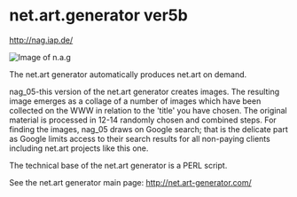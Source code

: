 # net.art.generator ver5b
http://nag.iap.de/

![Image of n.a.g](https://github.com/siusoon/n.a.g/nag.png)

The net.art generator automatically produces net.art on demand.

nag_05-this version of the net.art generator creates images. The resulting image emerges as a collage of a number of images which have been collected on the WWW in relation to the 'title' you have chosen. The original material is processed in 12-14 randomly chosen and combined steps. For finding the images, nag_05 draws on Google search; that is the delicate part as Google limits access to their search results for all non-paying clients including net.art projects like this one.

The technical base of the net.art generator is a PERL script.

See the net.art generator main page: http://net.art-generator.com/
